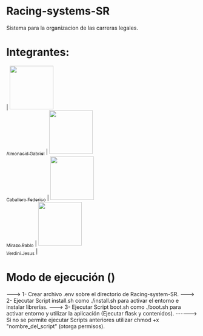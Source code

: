 # Racing-systems-SR
Sistema para la organizacion de las carreras legales.
# Integrantes:
| [<img src="https://avatars.githubusercontent.com/u/49103419?v=4" width=115><br><sub>Almonacid Gabriel</sub>](https://github.com/Almonacid98) |  [<img src="https://avatars.githubusercontent.com/u/98574058?v=4" width=115><br><sub>Caballero Federico</sub>](https://github.com/fede-caballero) |  [<img src="https://avatars.githubusercontent.com/u/49164326?v=4" width=115><br><sub>Mirazo Pablo</sub>](https://github.com/D3XTRO12) |  [<img src="https://avatars.githubusercontent.com/u/105246598?v=4" width=115><br><sub>Verdini Jesus</sub>](https://github.com/pipo508) | 
# Modo de ejecución ()
---> 1- Crear archivo .env sobre el directorio de Racing-system-SR.
---> 2- Ejecutar Script install.sh como ./install.sh para activar el entorno e instalar librerías.
---> 3- Ejecutar Script boot.sh como ./boot.sh para activar entorno y utilizar la aplicación (Ejecutar flask y contenidos).
------> Si no se permite ejecutar Scripts anteriores utilizar chmod +x "nombre_del_script" (otorga permisos).
